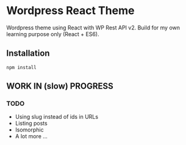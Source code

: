 # Wordpress React Theme

Wordpress theme using React with WP Rest API v2. Build for my own learning purpose only (React + ES6).

## Installation

`npm install`

## WORK IN (slow) PROGRESS

### TODO

* Using slug instead of ids in URLs
* Listing posts
* Isomorphic 
* A lot more ...
